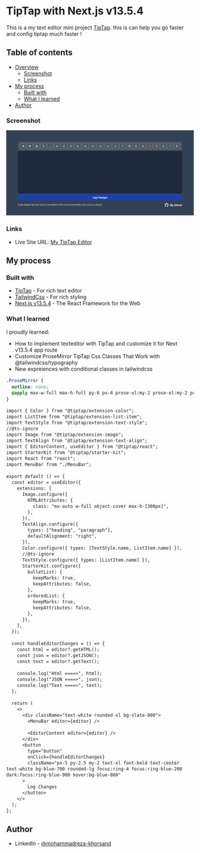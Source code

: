 # TipTap with Next.js v13.5.4

This is a my text editor mini project [TipTap](https://rich-text-editor-one.vercel.app/). this is can help you go faster and config tiptap much faster !

## Table of contents

- [Overview](#overview)
  - [Screenshot](#screenshot)
  - [Links](#links)
- [My process](#my-process)
  - [Built with](#built-with)
  - [What I learned](#what-i-learned)
- [Author](#author)

### Screenshot

![](./public/screenshot/editor.jpg)

### Links

- Live Site URL: [My TipTap Editor](https://rich-text-editor-one.vercel.app/)

## My process

### Built with

- [TipTap](https://tiptap.dev/) - For rich text editor
- [TailwindCss](https://tailwindcss.com/) - For rich styling
- [Next.js v13.5.4](https://nextjs.org/) - The React Framework for the Web

### What I learned

I proudly learned:

- How to implement texteditor with TipTap and customize it for Next v13.5.4 app route
- Customize ProseMirror TipTap Css Classes That Work with @tailwindcss/typography
- New expreiences with conditional classes in tailwindcss

```css
.ProseMirror {
  outline: none;
  @apply max-w-full max-h-full py-6 px-4 prose-ul:my-2 prose-ol:my-2 prose-li:marker:!text-white focus:ring ring-blue-500 rounded-lg min-h-[350px] mx-auto prose-ol:px-4 prose-sm prose prose-p:text-white prose-strong:text-white prose-ul:px-4 prose-headings:text-white prose-headings:my-2 prose-p:my-2 sm:prose-base lg:prose-lg xl:prose-2xl focus:outline-none;
}
```

```tsx
import { Color } from "@tiptap/extension-color";
import ListItem from "@tiptap/extension-list-item";
import TextStyle from "@tiptap/extension-text-style";
//@ts-ignore
import Image from "@tiptap/extension-image";
import TextAlign from "@tiptap/extension-text-align";
import { EditorContent, useEditor } from "@tiptap/react";
import StarterKit from "@tiptap/starter-kit";
import React from "react";
import MenuBar from "./MenuBar";

export default () => {
  const editor = useEditor({
    extensions: [
      Image.configure({
        HTMLAttributes: {
          class: "mx-auto w-full object-cover max-h-[300px]",
        },
      }),
      TextAlign.configure({
        types: ["heading", "paragraph"],
        defaultAlignment: "right",
      }),
      Color.configure({ types: [TextStyle.name, ListItem.name] }),
      //@ts-ignore
      TextStyle.configure({ types: [ListItem.name] }),
      StarterKit.configure({
        bulletList: {
          keepMarks: true,
          keepAttributes: false,
        },
        orderedList: {
          keepMarks: true,
          keepAttributes: false,
        },
      }),
    ],
  });

  const handleEditorChanges = () => {
    const html = editor?.getHTML();
    const json = editor?.getJSON();
    const text = editor?.getText();
    
    console.log("Html ====>", html);
    console.log("JSON ====>", json);
    console.log("Text ====>", text);
  };

  return (
    <>
      <div className="text-white rounded-xl bg-slate-800">
        <MenuBar editor={editor} />

        <EditorContent editor={editor} />
      </div>
      <button
        type="button"
        onClick={handleEditorChanges}
        className="px-5 py-2.5 my-2 text-xl font-bold text-center text-white bg-blue-700 rounded-lg focus:ring-4 focus:ring-blue-200 dark:focus:ring-blue-900 hover:bg-blue-800"
      >
        Log Changes
      </button>
    </>
  );
};
```

## Author

- LinkedIn - [@mohammadreza-khorsand](https://linkedin.com/in/mohammadreza-khorsand)
